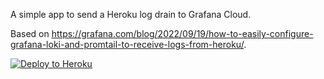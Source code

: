A simple app to send a Heroku log drain to Grafana Cloud.

Based on https://grafana.com/blog/2022/09/19/how-to-easily-configure-grafana-loki-and-promtail-to-receive-logs-from-heroku/.

[![Deploy to Heroku](https://www.herokucdn.com/deploy/button.png)](https://heroku.com/deploy?template=https://github.com/craiga/heroku-to-grafana-loki)
